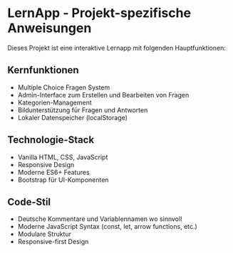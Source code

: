 <!-- Use this file to provide workspace-specific custom instructions to Copilot. For more details, visit https://code.visualstudio.com/docs/copilot/copilot-customization#_use-a-githubcopilotinstructionsmd-file -->

# LernApp - Projekt-spezifische Anweisungen

Dieses Projekt ist eine interaktive Lernapp mit folgenden Hauptfunktionen:

## Kernfunktionen
- Multiple Choice Fragen System
- Admin-Interface zum Erstellen und Bearbeiten von Fragen
- Kategorien-Management
- Bildunterstützung für Fragen und Antworten
- Lokaler Datenspeicher (localStorage)

## Technologie-Stack
- Vanilla HTML, CSS, JavaScript
- Responsive Design
- Moderne ES6+ Features
- Bootstrap für UI-Komponenten

## Code-Stil
- Deutsche Kommentare und Variablennamen wo sinnvoll
- Moderne JavaScript Syntax (const, let, arrow functions, etc.)
- Modulare Struktur
- Responsive-first Design
